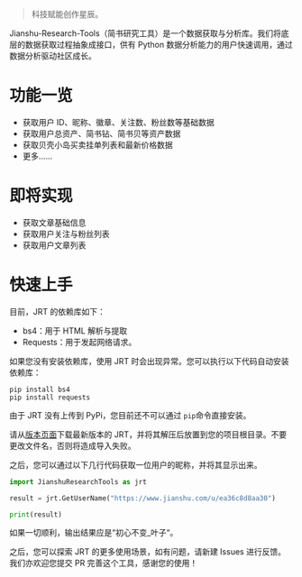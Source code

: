 > 科技赋能创作星辰。

Jianshu-Research-Tools（简书研究工具）是一个数据获取与分析库。我们将底层的数据获取过程抽象成接口，供有 Python 数据分析能力的用户快速调用，通过数据分析驱动社区成长。

# 功能一览

- 获取用户 ID、昵称、徽章、关注数、粉丝数等基础数据
- 获取用户总资产、简书钻、简书贝等资产数据
- 获取贝壳小岛买卖挂单列表和最新价格数据
- 更多......

# 即将实现

- 获取文章基础信息
- 获取用户关注与粉丝列表
- 获取用户文章列表

# 快速上手

目前，JRT 的依赖库如下：

- bs4：用于 HTML 解析与提取
- Requests：用于发起网络请求。

如果您没有安装依赖库，使用 JRT 时会出现异常。您可以执行以下代码自动安装依赖库：

```
pip install bs4
pip install requests
```

由于 JRT 没有上传到 PyPi，您目前还不可以通过 `pip`命令直接安装。

请从[版本页面](https://github.com/FHU-yezi/JianshuResearchTools/releases)下载最新版本的 JRT，并将其解压后放置到您的项目根目录。不要更改文件名，否则将造成导入失败。

之后，您可以通过以下几行代码获取一位用户的昵称，并将其显示出来。

```python
import JianshuResearchTools as jrt

result = jrt.GetUserName("https://www.jianshu.com/u/ea36c8d8aa30")

print(result)
```

如果一切顺利，输出结果应是“初心不变_叶子“。

之后，您可以探索 JRT 的更多使用场景，如有问题，请新建 Issues 进行反馈。我们亦欢迎您提交 PR 完善这个工具，感谢您的使用！